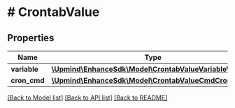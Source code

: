 # # CrontabValue

## Properties

Name | Type | Description | Notes
------------ | ------------- | ------------- | -------------
**variable** | [**\Upmind\EnhanceSdk\Model\CrontabValueVariableVariable**](CrontabValueVariableVariable.md) |  |
**cron_cmd** | [**\Upmind\EnhanceSdk\Model\CrontabValueCmdCronCmd**](CrontabValueCmdCronCmd.md) |  |

[[Back to Model list]](../../README.md#models) [[Back to API list]](../../README.md#endpoints) [[Back to README]](../../README.md)

